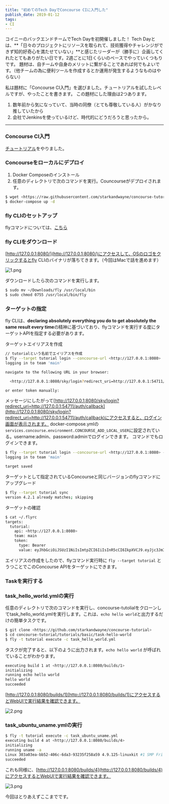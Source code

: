 ```yaml
---
title: "初めてのTech DayでConcourse CIに入門した"
publish_date: 2019-01-12
tags:
- CI
---
```


コイニーのバックエンドチームでTech Dayを初開催しました！
Tech Dayとは、**「日々のプロジェクトにリソースを取られて、技術獲得やチャレンジができず知的好奇心を満たせていない」**と感じたリーダーが（勝手に）企画してくれたとてもありがたい日です。2週ごとに1日くらいのペースでやっていくつもりです。
題材は、自チームや自身のメリットに繋がることであれば何でもよいです。（他チームの為に便利ツールを作成するとか運用が発生するようなものはやらない）

私は題材に「Concourse CI入門」を選びました。チュートリアルを試したレベルですが、やったことを書きます。
この題材にした理由は2つあります。

1. 数年前から気になっていて、当時の同僚（とても尊敬している人）がかなり推していたから
2. 会社でJenkinsを使っているけど、時代的にどうだろうと思ったから。

---

### Concourse CI入門

[チュートリアル](https://concoursetutorial-ja.cfapps.io/)をやりました。

### Concourseをローカルにデプロイ

1. Docker Composeのインストール
2. 任意のディレクトリで次のコマンドを実行。Councourseがデプロイされます。

```bash
$ wget <https://raw.githubusercontent.com/starkandwayne/concourse-tutorial/master/docker-compose.yml>
$ docker-compose up -d
```

### fly CLIのセットアップ

flyコマンドについては、[こちら](https://concourse-ci.org/fly.html)

### fly CLIをダウンロード

[http://127.0.0.1:8080/](http://127.0.0.1:8080/)にアクセスして、OSのロゴをクリックするとfly CLIのバイナリが落ちてきます。（今回はMacで話を進めます）

![1.png](../../../assets/2019/01/12/1.png)

ダウンロードしたら次のコマンドを実行します。

```bash
$ sudo mv ~/Downloads/fly /usr/local/bin
$ sudo chmod 0755 /usr/local/bin/fly
```

### ターゲットの指定

fly CLIは、**declaring absolutely everything you do to get absolutely the same result every time**の精神に基づいており、flyコマンドを実行する度にターゲットAPIを指定する必要があります。

ターゲットエイリアスを作成

```bash
// tutorialという名前でエイリアスを作成
$ fly --target tutorial login --concourse-url <http://127.0.0.1:8080>
logging in to team 'main'

navigate to the following URL in your browser:

  <http://127.0.0.1:8080/sky/login?redirect_uri=http://127.0.0.1:54711/auth/callback>

or enter token manually:
```

メッセージにしたがって[http://127.0.0.1:8080/sky/login?redirect_uri=http://127.0.0.1:54711/auth/callback](http://127.0.0.1:8080/sky/login?redirect_uri=http://127.0.0.1:54711/auth/callback)にアクセスすると、ログイン画面が表示されます。
docker-compose.ymlの`services.concourse.environment.CONCOURSE_ADD_LOCAL_USER`に設定されている。username:admin、password:adminでログインできます。
コマンドでもログインできます。

```bash
$ fly --target tutorial login --concourse-url <http://127.0.0.1:8080> -u admin -p admin
logging in to team 'main'

target saved
```

ターゲットとして指定されているConcourseと同じバージョンのflyコマンドにアップグレード

```bash
$ fly --target tutorial sync
version 4.2.1 already matches; skipping
```

ターゲットの確認

```bash
$ cat ~/.flyrc
targets:
  tutorial:
    api: <http://127.0.0.1:8080>
    team: main
    token:
      type: Bearer
      value: eyJhbGciOiJSUzI1NiIsImtpZCI6IiIsInR5cCI6IkpXVCJ9.eyJjc3JmIjoiNTEzZGIyZTBiMGVkYTEzZGU5MDk5Mzk0YjJkMWNiMTViZDQ2ZTJjZTgzZjRhOTFjYjRmMmQzZjY4ZmFmOWE5YyIsImVtYWlsIjoiYWRtaW4iLCJleHAiOjE1NDcyNzcyMzUsImlzX2FkbWluIjp0cnVlLCJuYW1lIjoiIiwic3ViIjoiQ2dWaFpHMXBiaElGYkc5allXdyIsInRlYW1zIjpbIm1haW4iXSwidXNlcl9pZCI6ImFkbWluIiwidXNlcl9uYW1lIjoiYWRtaW4ifQ.n-3zISYO7poQamnjJ-yYP-ChX3RHROTWkwng3GnHm3d8fefxoO8p-Bxod2we-KQWEfE8w27JuyNejOI53dSK7rORi1bu8xUE7WbLkhZTA1TlvTzPj8sEXT-KJ_PfCBgyhs_vL91LertLkXVA0Orre6aRGb-kHd-tbdqF1OaMFGYKZbJ5oZr0hMtvunQrpm3oIbeHEX0Edvwi2tYDem4ccwqrhoxSEYVouXuBthdq59LeBw5INsM92UIBPQNkZqkSZyQCJqaSzr3xeGDiDxWl5uxIfeAFHfOUSuqefTE1bhWS3dolRDWr5SDWi_oIuW1fCMmsY8bWMrWGnCatI4tXuQ
```

エイリアスの作成をしたので、flyコマンド実行時に `fly --target tutorial` とうつことでこのConcourse APIをターゲットにできます。

### Taskを実行する

### task_hello_world.ymlの実行

任意のディレクトリで次のコマンドを実行し、concourse-tutolialをクローンしてtask\_hello\_world.ymlを実行します。これは、`echo hello world`と出力するだけの簡単タスクです。

```bash
$ git clone <https://github.com/starkandwayne/concourse-tutorial>
$ cd concourse-tutorial/tutorials/basic/task-hello-world
$ fly -t tutorial execute -c task_hello_world.yml
```

タスクが完了すると、以下のように出力されます。`echo hello world` が呼ばれていることがわかります。

```bash
executing build 1 at <http://127.0.0.1:8080/builds/1>
initializing
running echo hello world
hello world
succeeded
```

[http://127.0.0.1:8080/builds/1](http://127.0.0.1:8080/builds/1)にアクセスするとWebUIで実行結果を確認できます。

![2.png](../../../assets/2019/01/12/2.png)

### task_ubuntu_uname.ymlの実行

```bash
$ fly -t tutorial execute -c task_ubuntu_uname.yml
executing build 4 at <http://127.0.0.1:8080/builds/4>
initializing
running uname -a
Linux 303a03ea-bb52-406c-6da3-93235f258a59 4.9.125-linuxkit #1 SMP Fri Sep 7 08:20:28 UTC 2018 x86_64 x86_64 x86_64 GNU/Linux
succeeded
```

これも同様に、[http://127.0.0.1:8080/builds/4](http://127.0.0.1:8080/builds/4)にアクセスするとWebUIで実行結果を確認できます。

![3.png](../../../assets/2019/01/12/3.png)

今回はとりあえずここまでです。
